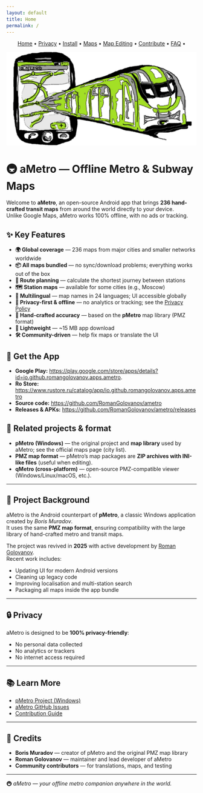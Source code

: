 ```yaml
---
layout: default
title: Home
permalink: /
---
```


<p align="center">
  <a href="/ametro">Home</a> •
  <a href="/ametro/privacy/">Privacy</a> •
  <a href="/ametro/install/">Install</a> •
  <a href="/ametro/maps/">Maps</a> •
  <a href="/ametro/maps-editing/">Map Editing</a> •
  <a href="/ametro/contributing/">Contribute</a> •
  <a href="/ametro/faq/">FAQ</a> •
</p>


<p align="center">
  <img src="assets/logo.png" alt="aMetro branding" width="1024">
</p>

# 🚇 aMetro — Offline Metro & Subway Maps

Welcome to **aMetro**, an open-source Android app that brings **236 hand-crafted transit maps** from around the world directly to your device.  
Unlike Google Maps, aMetro works 100% offline, with no ads or tracking.

## ✨ Key Features

- **🌍 Global coverage** — 236 maps from major cities and smaller networks worldwide  
- **📦 All maps bundled** — no sync/download problems; everything works out of the box  
- **📐 Route planning** — calculate the shortest journey between stations  
- **🗺️ Station maps** — available for some cities (e.g., Moscow)  
- **🔄 Multilingual** — map names in 24 languages; UI accessible globally  
- **🚫 Privacy-first & offline** — no analytics or tracking; see the [Privacy Policy](privacy.md)  
- **🎨 Hand-crafted accuracy** — based on the **pMetro** map library (PMZ format)  
- **💾 Lightweight** — ~15 MB app download  
- **🛠️ Community-driven** — help fix maps or translate the UI

## 📲 Get the App
- **Google Play:** <https://play.google.com/store/apps/details?id=io.github.romangolovanov.apps.ametro>.
- **Ro Store:** <https://www.rustore.ru/catalog/app/io.github.romangolovanov.apps.ametro>
- **Source code:** <https://github.com/RomanGolovanov/ametro>
- **Releases & APKs:** <https://github.com/RomanGolovanov/ametro/releases>

## 🔗 Related projects & format

- **pMetro (Windows)** — the original project and **map library** used by aMetro; see the official maps page (city list).
- **PMZ map format** — pMetro’s map packages are **ZIP archives with INI-like files** (useful when editing).
- **qMetro (cross-platform)** — open-source PMZ-compatible viewer (Windows/Linux/macOS, etc.).

---

## 📖 Project Background

aMetro is the Android counterpart of **pMetro**, a classic Windows application created by *Boris Muradov*.  
It uses the same **PMZ map format**, ensuring compatibility with the large library of hand-crafted metro and transit maps.  

The project was revived in **2025** with active development by [Roman Golovanov](https://github.com/RomanGolovanov).  
Recent work includes:  
- Updating UI for modern Android versions  
- Cleaning up legacy code  
- Improving localisation and multi-station search  
- Packaging all maps inside the app bundle  

---

## 🔒 Privacy

aMetro is designed to be **100% privacy-friendly**:  
- No personal data collected  
- No analytics or trackers  
- No internet access required  

---

## 📚 Learn More

- [pMetro Project (Windows)](http://pmetro.su/)  
- [aMetro GitHub Issues](https://github.com/RomanGolovanov/ametro/issues)  
- [Contribution Guide](contributing.md)

---

## 🙌 Credits

- **Boris Muradov** — creator of pMetro and the original PMZ map library  
- **Roman Golovanov** — maintainer and lead developer of aMetro  
- **Community contributors** — for translations, maps, and testing  

---

🚇 *aMetro — your offline metro companion anywhere in the world.*
